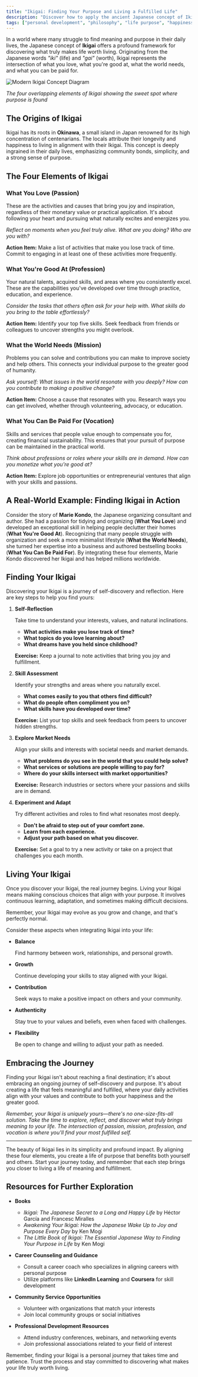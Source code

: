 ```yaml
---
title: "Ikigai: Finding Your Purpose and Living a Fulfilled Life"
description: "Discover how to apply the ancient Japanese concept of Ikigai to find meaning at the intersection of passion, profession, mission, and vocation. Learn practical steps to identify and live your purpose."
tags: ["personal development", "philosophy", "life purpose", "happiness", "career", "self-discovery", "Japanese culture", "mindfulness", "well-being", "work-life balance"]
---
```


In a world where many struggle to find meaning and purpose in their daily lives, the Japanese concept of **Ikigai** offers a profound framework for discovering what truly makes life worth living. Originating from the Japanese words *"iki"* (life) and *"gai"* (worth), Ikigai represents the intersection of what you love, what you're good at, what the world needs, and what you can be paid for.


![Modern Ikigai Concept Diagram](https://github.com/user-attachments/assets/76d2e94c-19ff-4d0b-970a-c64ef79efb59)

*The four overlapping elements of Ikigai showing the sweet spot where purpose is found*

## The Origins of Ikigai

Ikigai has its roots in **Okinawa**, a small island in Japan renowned for its high concentration of centenarians. The locals attribute their longevity and happiness to living in alignment with their Ikigai. This concept is deeply ingrained in their daily lives, emphasizing community bonds, simplicity, and a strong sense of purpose.

## The Four Elements of Ikigai

### What You Love (Passion)

These are the activities and causes that bring you joy and inspiration, regardless of their monetary value or practical application. It's about following your heart and pursuing what naturally excites and energizes you.

*Reflect on moments when you feel truly alive. What are you doing? Who are you with?*

**Action Item:** Make a list of activities that make you lose track of time. Commit to engaging in at least one of these activities more frequently.

### What You're Good At (Profession)

Your natural talents, acquired skills, and areas where you consistently excel. These are the capabilities you've developed over time through practice, education, and experience.

*Consider the tasks that others often ask for your help with. What skills do you bring to the table effortlessly?*

**Action Item:** Identify your top five skills. Seek feedback from friends or colleagues to uncover strengths you might overlook.

### What the World Needs (Mission)

Problems you can solve and contributions you can make to improve society and help others. This connects your individual purpose to the greater good of humanity.

*Ask yourself: What issues in the world resonate with you deeply? How can you contribute to making a positive change?*

**Action Item:** Choose a cause that resonates with you. Research ways you can get involved, whether through volunteering, advocacy, or education.

### What You Can Be Paid For (Vocation)

Skills and services that people value enough to compensate you for, creating financial sustainability. This ensures that your pursuit of purpose can be maintained in the practical world.

*Think about professions or roles where your skills are in demand. How can you monetize what you're good at?*

**Action Item:** Explore job opportunities or entrepreneurial ventures that align with your skills and passions.

## A Real-World Example: Finding Ikigai in Action

Consider the story of **Marie Kondo**, the Japanese organizing consultant and author. She had a passion for tidying and organizing (**What You Love**) and developed an exceptional skill in helping people declutter their homes (**What You're Good At**). Recognizing that many people struggle with organization and seek a more minimalist lifestyle (**What the World Needs**), she turned her expertise into a business and authored bestselling books (**What You Can Be Paid For**). By integrating these four elements, Marie Kondo discovered her Ikigai and has helped millions worldwide.

## Finding Your Ikigai

Discovering your Ikigai is a journey of self-discovery and reflection. Here are key steps to help you find yours:

1. **Self-Reflection**

   Take time to understand your interests, values, and natural inclinations.

   - **What activities make you lose track of time?**
   - **What topics do you love learning about?**
   - **What dreams have you held since childhood?**

   **Exercise:** Keep a journal to note activities that bring you joy and fulfillment.

2. **Skill Assessment**

   Identify your strengths and areas where you naturally excel.

   - **What comes easily to you that others find difficult?**
   - **What do people often compliment you on?**
   - **What skills have you developed over time?**

   **Exercise:** List your top skills and seek feedback from peers to uncover hidden strengths.

3. **Explore Market Needs**

   Align your skills and interests with societal needs and market demands.

   - **What problems do you see in the world that you could help solve?**
   - **What services or solutions are people willing to pay for?**
   - **Where do your skills intersect with market opportunities?**

   **Exercise:** Research industries or sectors where your passions and skills are in demand.

4. **Experiment and Adapt**

   Try different activities and roles to find what resonates most deeply.

   - **Don't be afraid to step out of your comfort zone.**
   - **Learn from each experience.**
   - **Adjust your path based on what you discover.**

   **Exercise:** Set a goal to try a new activity or take on a project that challenges you each month.

## Living Your Ikigai

Once you discover your Ikigai, the real journey begins. Living your Ikigai means making conscious choices that align with your purpose. It involves continuous learning, adaptation, and sometimes making difficult decisions.

Remember, your Ikigai may evolve as you grow and change, and that's perfectly normal.

Consider these aspects when integrating Ikigai into your life:

- **Balance**

  Find harmony between work, relationships, and personal growth.

- **Growth**

  Continue developing your skills to stay aligned with your Ikigai.

- **Contribution**

  Seek ways to make a positive impact on others and your community.

- **Authenticity**

  Stay true to your values and beliefs, even when faced with challenges.

- **Flexibility**

  Be open to change and willing to adjust your path as needed.

## Embracing the Journey

Finding your Ikigai isn't about reaching a final destination; it's about embracing an ongoing journey of self-discovery and purpose. It's about creating a life that feels meaningful and fulfilled, where your daily activities align with your values and contribute to both your happiness and the greater good.

*Remember, your Ikigai is uniquely yours—there's no one-size-fits-all solution. Take the time to explore, reflect, and discover what truly brings meaning to your life. The intersection of passion, mission, profession, and vocation is where you'll find your most fulfilled self.*

---

The beauty of Ikigai lies in its simplicity and profound impact. By aligning these four elements, you create a life of purpose that benefits both yourself and others. Start your journey today, and remember that each step brings you closer to living a life of meaning and fulfillment.

## Resources for Further Exploration

- **Books**
  - *Ikigai: The Japanese Secret to a Long and Happy Life* by Héctor García and Francesc Miralles
  - *Awakening Your Ikigai: How the Japanese Wake Up to Joy and Purpose Every Day* by Ken Mogi
  - *The Little Book of Ikigai: The Essential Japanese Way to Finding Your Purpose in Life* by Ken Mogi

- **Career Counseling and Guidance**
  - Consult a career coach who specializes in aligning careers with personal purpose
  - Utilize platforms like **LinkedIn Learning** and **Coursera** for skill development

- **Community Service Opportunities**
  - Volunteer with organizations that match your interests 
  - Join local community groups or social initiatives

- **Professional Development Resources**
  - Attend industry conferences, webinars, and networking events
  - Join professional associations related to your field of interest

Remember, finding your Ikigai is a personal journey that takes time and patience. Trust the process and stay committed to discovering what makes your life truly worth living.
